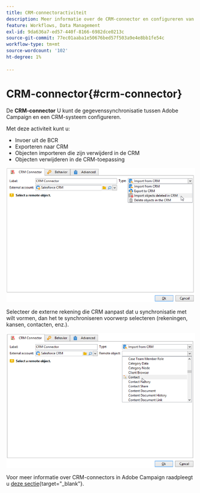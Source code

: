 ```yaml
---
title: CRM-connectoractiviteit
description: Meer informatie over de CRM-connector en configureren van gegevenssynchronisatie
feature: Workflows, Data Management
exl-id: 9da636a7-ed57-440f-8166-6982dce0213c
source-git-commit: 77ec01aaba1e50676bed57f503a9e4e8bb1fe54c
workflow-type: tm+mt
source-wordcount: '102'
ht-degree: 1%

---
```


# CRM-connector{#crm-connector}

De **CRM-connector** U kunt de gegevenssynchronisatie tussen Adobe Campaign en een CRM-systeem configureren.

Met deze activiteit kunt u:

* Invoer uit de BCR
* Exporteren naar CRM
* Objecten importeren die zijn verwijderd in de CRM
* Objecten verwijderen in de CRM-toepassing

![](assets/crm_task_select_op.png)

Selecteer de externe rekening die CRM aanpast dat u synchronisatie met wilt vormen, dan het te synchroniseren voorwerp selecteren (rekeningen, kansen, contacten, enz.).

![](assets/crm_task_select_obj.png)

Voor meer informatie over CRM-connectors in Adobe Campaign raadpleegt u [deze sectie](https://experienceleague.adobe.com/docs/campaign/campaign-v8/connect/ac-crm/crm.html){target="_blank"}.
